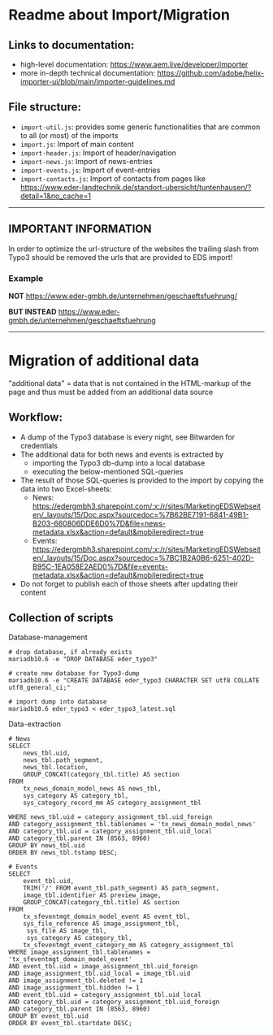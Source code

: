 # Readme about Import/Migration

## Links to documentation:
- high-level documentation: https://www.aem.live/developer/importer
- more in-depth technical documentation: https://github.com/adobe/helix-importer-ui/blob/main/importer-guidelines.md

## File structure:
- `import-util.js`: provides some generic functionalities that are common to all (or most) of the imports
- `import.js`: Import of main content
- `import-header.js`: Import of header/navigation
- `import-news.js`: Import of news-entries
- `import-events.js`: Import of event-entries
- `import-contacts.js`: Import of contacts from pages like https://www.eder-landtechnik.de/standort-ubersicht/tuntenhausen/?detail=1&no_cache=1

---
## IMPORTANT INFORMATION

In order to optimize the url-structure of the websites the trailing slash from Typo3 should be removed the urls that are provided to EDS import!

### Example

**NOT** https://www.eder-gmbh.de/unternehmen/geschaeftsfuehrung/

**BUT INSTEAD** https://www.eder-gmbh.de/unternehmen/geschaeftsfuehrung

---


# Migration of additional data
"additional data" = data that is not contained in the HTML-markup of the page and thus must be added from an additional data source

## Workflow:
- A dump of the Typo3 database is every night, see Bitwarden for credentials
- The additional data for both news and events is extracted by
  - importing the Typo3 db-dump into a local database
  - executing the below-mentioned SQL-queries
- The result of those SQL-queries is provided to the import by copying the data into two Excel-sheets:
    - News: https://edergmbh3.sharepoint.com/:x:/r/sites/MarketingEDSWebseiten/_layouts/15/Doc.aspx?sourcedoc=%7B62BE7191-6841-49B1-B203-660806DDE6D0%7D&file=news-metadata.xlsx&action=default&mobileredirect=true
    - Events: https://edergmbh3.sharepoint.com/:x:/r/sites/MarketingEDSWebseiten/_layouts/15/Doc.aspx?sourcedoc=%7BC1B2A0B6-6251-402D-B95C-1EA058E2AED0%7D&file=events-metadata.xlsx&action=default&mobileredirect=true
- Do not forget to publish each of those sheets after updating their content

## Collection of scripts

Database-management
```
# drop database, if already exists
mariadb10.6 -e "DROP DATABASE eder_typo3"

# create new database for Typo3-dump
mariadb10.6 -e "CREATE DATABASE eder_typo3 CHARACTER SET utf8 COLLATE utf8_general_ci;"

# import dump into database
mariadb10.6 eder_typo3 < eder_typo3_latest.sql
```

Data-extraction
```
# News
SELECT 
	news_tbl.uid, 
	news_tbl.path_segment, 
	news_tbl.location,
	GROUP_CONCAT(category_tbl.title) AS section 
FROM 
	tx_news_domain_model_news AS news_tbl,
	sys_category AS category_tbl,
	sys_category_record_mm AS category_assignment_tbl

WHERE news_tbl.uid = category_assignment_tbl.uid_foreign
AND category_assignment_tbl.tablenames = 'tx_news_domain_model_news'
AND category_tbl.uid = category_assignment_tbl.uid_local
AND category_tbl.parent IN (8563, 8960)
GROUP BY news_tbl.uid
ORDER BY news_tbl.tstamp DESC;

# Events
SELECT 
	event_tbl.uid, 
	TRIM('/' FROM event_tbl.path_segment) AS path_segment, 
	image_tbl.identifier AS preview_image,
	GROUP_CONCAT(category_tbl.title) AS section
FROM 
	tx_sfeventmgt_domain_model_event AS event_tbl,
	sys_file_reference AS image_assignment_tbl,
	 sys_file AS image_tbl,
	 sys_category AS category_tbl,
	tx_sfeventmgt_event_category_mm AS category_assignment_tbl
WHERE image_assignment_tbl.tablenames = 'tx_sfeventmgt_domain_model_event'
AND event_tbl.uid = image_assignment_tbl.uid_foreign
AND image_assignment_tbl.uid_local = image_tbl.uid
AND image_assignment_tbl.deleted != 1
AND image_assignment_tbl.hidden != 1
AND event_tbl.uid = category_assignment_tbl.uid_local
AND category_tbl.uid = category_assignment_tbl.uid_foreign
AND category_tbl.parent IN (8563, 8960)
GROUP BY event_tbl.uid
ORDER BY event_tbl.startdate DESC;

```

